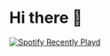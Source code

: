 # Hi there 👋

[![Spotify Recently Playd](https://spotify-recently-played-readme.vercel.app/api?user=31vnahb2ajbfuvfmsv3ok64s76cy&count=5&unique=true&width=600)](https://open.spotify.com/user/skirtowner)

<!--
**skirt-owner/skirt-owner** is a ✨ _special_ ✨ repository because its `README.md` (this file) appears on your GitHub profile.

Here are some ideas to get you started:

- 🔭 I’m currently working on ...
- 🌱 I’m currently learning ...
- 👯 I’m looking to collaborate on ...
- 🤔 I’m looking for help with ...
- 💬 Ask me about ...
- 📫 How to reach me: ...
- 😄 Pronouns: ...
- ⚡ Fun fact: ...
-->
